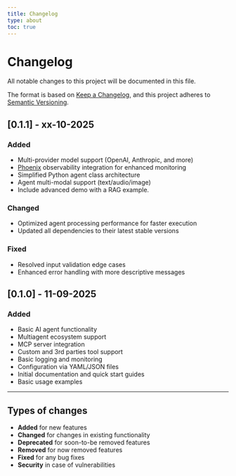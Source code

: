 ```yaml
---
title: Changelog
type: about
toc: true
---
```


# Changelog

All notable changes to this project will be documented in this file.

The format is based on [Keep a Changelog](https://keepachangelog.com/en/1.0.0/),
and this project adheres to [Semantic Versioning](https://semver.org/spec/v2.0.0.html).

## [0.1.1] - xx-10-2025

### Added
- Multi-provider model support (OpenAI, Anthropic, and more)
- [Phoenix](https://phoenix.arize.com/) observability integration for enhanced monitoring
- Simplified Python agent class architecture
- Agent multi-modal support (text/audio/image)
- Include advanced demo with a RAG example.

### Changed
- Optimized agent processing performance for faster execution
- Updated all dependencies to their latest stable versions

### Fixed
- Resolved input validation edge cases
- Enhanced error handling with more descriptive messages

## [0.1.0] - 11-09-2025

### Added
- Basic AI agent functionality
- Multiagent ecosystem support
- MCP server integration
- Custom and 3rd parties tool support
- Basic logging and monitoring
- Configuration via YAML/JSON files
- Initial documentation and quick start guides
- Basic usage examples

---

## Types of changes

- **Added** for new features
- **Changed** for changes in existing functionality
- **Deprecated** for soon-to-be removed features
- **Removed** for now removed features
- **Fixed** for any bug fixes
- **Security** in case of vulnerabilities